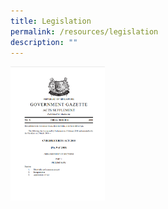 ```yaml
---
title: Legislation
permalink: /resources/legislation
description: ""
---
```

<img src="/images/CS%20Act%20thumb.png" width=30%> 
